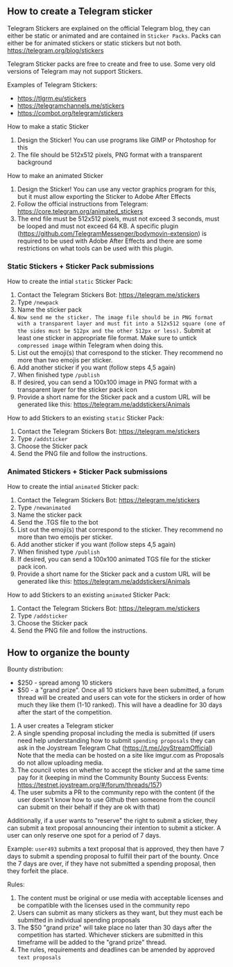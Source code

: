 ## How to create a Telegram sticker
Telegram Stickers are explained on the official Telegram blog, they can either be static or animated and are contained in `Sticker Packs`. Packs can either be for animated stickers or static stickers but not both.
https://telegram.org/blog/stickers

Telegram Sticker packs are free to create and free to use. Some very old versions of Telegram may not support Stickers.

Examples of Telegram Stickers:
* https://tlgrm.eu/stickers
* https://telegramchannels.me/stickers
* https://combot.org/telegram/stickers

How to make a static Sticker
1. Design the Sticker! You can use programs like GIMP or Photoshop for this
2. The file should be 512x512 pixels, PNG format with a transparent background

How to make an animated Sticker
1. Design the Sticker! You can use any vector graphics program for this, but it must allow exporting the Sticker to Adobe After Effects
2. Follow the official instructions from Telegram: https://core.telegram.org/animated_stickers
3. The end file must be 512x512 pixels, must not exceed 3 seconds, must be looped and must not exceed 64 KB. A specific plugin (https://github.com/TelegramMessenger/bodymovin-extension) is required to be used with Adobe After Effects and there are some restrictions on what tools can be used with this plugin.

### Static Stickers + Sticker Pack submissions
How to create the intial `static` Sticker Pack:
1. Contact the Telegram Stickers Bot: https://telegram.me/stickers
2. Type `/newpack`
3. Name the sticker pack
4. `Now send me the sticker. The image file should be in PNG format with a transparent layer and must fit into a 512x512 square (one of the sides must be 512px and the other 512px or less).` Submit at least one sticker in appropriate file format. Make sure to untick `compressed image` within Telegram when doing this.
5. List out the emoji(s) that correspond to the sticker. They recommend no more than two emojis per sticker.
6. Add another sticker if you want (follow steps 4,5 again)
7. When finished type `/publish`
8. If desired, you can send a 100x100 image in PNG format with a transparent layer for the sticker pack icon
9. Provide a short name for the Sticker pack and a custom URL will be generated like this: https://telegram.me/addstickers/Animals

How to add Stickers to an existing `static` Sticker Pack:
1. Contact the Telegram Stickers Bot: https://telegram.me/stickers
2. Type `/addsticker`
3. Choose the Sticker pack
4. Send the PNG file and follow the instructions.

### Animated Stickers + Sticker Pack submissions
How to create the intial `animated` Sticker pack:
1. Contact the Telegram Stickers Bot: https://telegram.me/stickers
2. Type `/newanimated`
3. Name the sticker pack
4. Send the .TGS file to the bot
5. List out the emoji(s) that correspond to the sticker. They recommend no more than two emojis per sticker.
6. Add another sticker if you want (follow steps 4,5 again)
7. When finished type `/publish`
8. If desired, you can send a 100x100 animated TGS file for the sticker pack icon.
9. Provide a short name for the Sticker pack and a custom URL will be generated like this: https://telegram.me/addstickers/Animals

How to add Stickers to an existing `animated` Sticker Pack:
1. Contact the Telegram Stickers Bot: https://telegram.me/stickers
2. Type `/addsticker`
3. Choose the Sticker pack
4. Send the PNG file and follow the instructions.


## How to organize the bounty
Bounty distribution:
* $250 - spread among 10 stickers
* $50 - a "grand prize". Once all 10 stickers have been submitted, a forum thread will be created and users can vote for the stickers in order of how much they like them (1-10 ranked). This will have a deadline for 30 days after the start of the competition.

1. A user creates a Telegram sticker
2. A single spending proposal including the media is submitted (if users need help understanding how to submit `spending proposals` they can ask in the Joystream Telegram Chat (https://t.me/JoyStreamOfficial) Note that the media can be hosted on a site like imgur.com as Proposals do not allow uploading media.
3. The council votes on whether to accept the sticker and at the same time pay for it (keeping in mind the Community Bounty Success Events: https://testnet.joystream.org/#/forum/threads/157) 
4. The user submits a PR to the community repo with the content (if the user doesn't know how to use Github then someone from the council can submit on their behalf if they are ok with that)

Additionally, if a user wants to "reserve" the right to submit a sticker, they can submit a text proposal announcing their intention to submit a sticker. A user can only reserve one spot for a period of 7 days.

Example:
`user493` submits a text proposal that is approved, they then have 7 days to submit a spending proposal to fulfill their part of the bounty. Once the 7 days are over, if they have not submitted a spending proposal, then they forfeit the place.

Rules:
1. The content must be original or use media with acceptable licenses and be compatible with the licenses used in the community repo
2. Users can submit as many stickers as they want, but they must each be submitted in individual spending proposals
3. The $50 "grand prize" will take place no later than 30 days after the competition has started. Whichever stickers are submitted in this timeframe will be added to the "grand prize" thread.
4. The rules, requirements and deadlines can be amended by approved `text proposals`